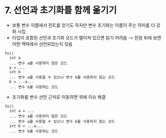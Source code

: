# 7. 선언과 초기화를 함께 옮기기
- 보통 변수 이름에서 힌트를 얻기도 하지만 변수 초기화는 이름이 주는 의미를 더 강화 시킴
- 타입이 포함된 선언과 초기화 코드가 떨어져 있으면 읽기 어려움 -> 한참 뒤에 보면 어떤 맥락에서 선언되었는지 잊음
```
fn()
  int a
  ... 변수 a를 사용하지 않은 코드
  a = ...
  int b
  ... 변수 a를 사용할 수 있으나 변수 b를 사용하지 않는 코드
  b = ...a...
  ... 변수 b를 사용하는 코드
```
- 초기화를 변수 선언 근처로 이동하면 위에 이슈 해결
```
fn()
  int a = ...
  ... 변수 a를 사용하지 않은 코드
  ... 변수 a를 사용할 수 있으나 변수 b를 사용하지 않는 코드
  int b = ...a...
  ... 변수 b를 사용하는 코드
```